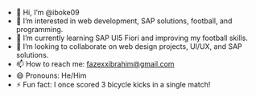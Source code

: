 - 👋 Hi, I’m @iboke09
- 👀 I’m interested in web development, SAP solutions, football, and programming.
- 🌱 I’m currently learning SAP UI5 Fiori and improving my football skills.
- 💞️ I’m looking to collaborate on web design projects, UI/UX, and SAP solutions.
- 📫 How to reach me: fazexxibrahim@gmail.com
- 😄 Pronouns: He/Him
- ⚡ Fun fact: I once scored 3 bicycle kicks in a single match!
